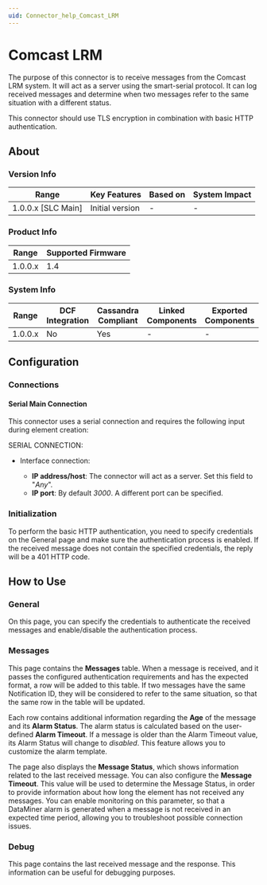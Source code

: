 ```yaml
---
uid: Connector_help_Comcast_LRM
---
```


# Comcast LRM

The purpose of this connector is to receive messages from the Comcast LRM system. It will act as a server using the smart-serial protocol. It can log received messages and determine when two messages refer to the same situation with a different status.

This connector should use TLS encryption in combination with basic HTTP authentication.

## About

### Version Info

| Range                | Key Features     | Based on     | System Impact     |
|----------------------|------------------|--------------|-------------------|
| 1.0.0.x [SLC Main]   | Initial version  | -            | -                 |

### Product Info

| Range     | Supported Firmware     |
|-----------|------------------------|
| 1.0.0.x   | 1.4                    |

### System Info

| Range     | DCF Integration     | Cassandra Compliant     | Linked Components     | Exported Components     |
|-----------|---------------------|-------------------------|-----------------------|-------------------------|
| 1.0.0.x   | No                  | Yes                     | -                     | -                       |

## Configuration

### Connections

#### Serial Main Connection

This connector uses a serial connection and requires the following input during element creation:

SERIAL CONNECTION:

- Interface connection:

  - **IP address/host**: The connector will act as a server. Set this field to "*Any*".
  - **IP port**: By default *3000*. A different port can be specified.

### Initialization

To perform the basic HTTP authentication, you need to specify credentials on the General page and make sure the authentication process is enabled. If the received message does not contain the specified credentials, the reply will be a 401 HTTP code.

## How to Use

### General

On this page, you can specify the credentials to authenticate the received messages and enable/disable the authentication process.

### Messages

This page contains the **Messages** table. When a message is received, and it passes the configured authentication requirements and has the expected format, a row will be added to this table. If two messages have the same Notification ID, they will be considered to refer to the same situation, so that the same row in the table will be updated.

Each row contains additional information regarding the **Age** of the message and its **Alarm Status**. The alarm status is calculated based on the user-defined **Alarm Timeout**. If a message is older than the Alarm Timeout value, its Alarm Status will change to *disabled*. This feature allows you to customize the alarm template.

The page also displays the **Message Status**, which shows information related to the last received message. You can also configure the **Message Timeout**. This value will be used to determine the Message Status, in order to provide information about how long the element has not received any messages. You can enable monitoring on this parameter, so that a DataMiner alarm is generated when a message is not received in an expected time period, allowing you to troubleshoot possible connection issues.

### Debug

This page contains the last received message and the response. This information can be useful for debugging purposes.
